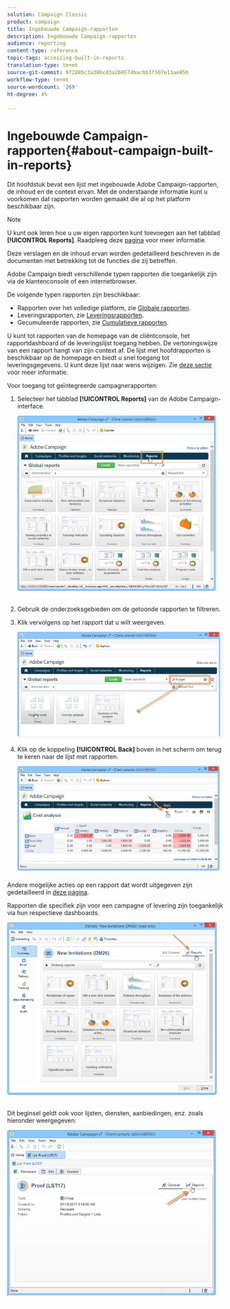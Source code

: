 ```yaml
---
solution: Campaign Classic
product: campaign
title: Ingebouwde Campaign-rapporten
description: Ingebouwde Campaign-rapporten
audience: reporting
content-type: reference
topic-tags: accessing-built-in-reports
translation-type: tm+mt
source-git-commit: 972885c3a38bcd3a260574bacbb3f507e11ae05b
workflow-type: tm+mt
source-wordcount: '269'
ht-degree: 4%

---
```



# Ingebouwde Campaign-rapporten{#about-campaign-built-in-reports}

Dit hoofdstuk bevat een lijst met ingebouwde Adobe Campaign-rapporten, de inhoud en de context ervan. Met de onderstaande informatie kunt u voorkomen dat rapporten worden gemaakt die al op het platform beschikbaar zijn.

>[!NOTE]
>
>U kunt ook leren hoe u uw eigen rapporten kunt toevoegen aan het tabblad **[!UICONTROL Reports]**. Raadpleeg deze [pagina](../../reporting/using/configuring-access-to-the-report.md#defining-the-filtering-options) voor meer informatie.

Deze verslagen en de inhoud ervan worden gedetailleerd beschreven in de documenten met betrekking tot de functies die zij betreffen.

Adobe Campaign biedt verschillende typen rapporten die toegankelijk zijn via de klantenconsole of een internetbrowser.

De volgende typen rapporten zijn beschikbaar:

* Rapporten over het volledige platform, zie [Globale rapporten](../../reporting/using/global-reports.md).
* Leveringsrapporten, zie [Leveringsrapporten](../../reporting/using/delivery-reports.md).
* Gecumuleerde rapporten, zie [Cumulatieve rapporten](../../reporting/using/cumulative-reports.md).

U kunt tot rapporten van de homepage van de cliëntconsole, het rapportdashboard of de leveringslijst toegang hebben. De vertoningswijze van een rapport hangt van zijn context af. De lijst met hoofdrapporten is beschikbaar op de homepage en biedt u snel toegang tot leveringsgegevens. U kunt deze lijst naar wens wijzigen. Zie [deze sectie](../../reporting/using/about-reports-creation-in-campaign.md) voor meer informatie.

Voor toegang tot geïntegreerde campagnerapporten:

1. Selecteer het tabblad **[!UICONTROL Reports]** van de Adobe Campaign-interface.

   ![](assets/reporting_access_from_home.png)

1. Gebruik de onderzoeksgebieden om de getoonde rapporten te filtreren.

1. Klik vervolgens op het rapport dat u wilt weergeven.

   ![](assets/reporting_edit_a_report.png)

1. Klik op de koppeling **[!UICONTROL Back]** boven in het scherm om terug te keren naar de lijst met rapporten.

   ![](assets/reporting_back_button.png)

Andere mogelijke acties op een rapport dat wordt uitgegeven zijn gedetailleerd in [deze pagina](../../reporting/using/actions-on-reports.md).

Rapporten die specifiek zijn voor een campagne of levering zijn toegankelijk via hun respectieve dashboards.

![](assets/reporting_on_a_delivery.png)

Dit beginsel geldt ook voor lijsten, diensten, aanbiedingen, enz. zoals hieronder weergegeven:

![](assets/reporting_on_an_offer.png)